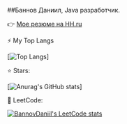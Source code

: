 ##Баннов Даниил, Java разработчик.

👉 [Мое резюме на HH.ru](https://hh.ru/resume/bcf6853aff0968edc50039ed1f3338735a3263)

⚡ My Top Langs

[![Top Langs](https://github-readme-stats.vercel.app/api/top-langs/?username=bannovdaniil&layout=compact)]

⭐ Stars:

[![Anurag's GitHub stats](https://github-readme-stats.vercel.app/api?username=bannovdaniil&show_icons=true)]


🔭 LeetCode:

[![BannovDaniil's LeetCode stats](https://leetcode-stats-six.vercel.app/api?username=bannovdaniil)](https://github.com/bannovdaniil/leetcode-stats)


<!--
**bannovdaniil/bannovdaniil** is a ✨ _special_ ✨ repository because its `README.md` (this file) appears on your GitHub profile.

Here are some ideas to get you started:

- 🔭 I’m currently working on ...
- 🌱 I’m currently learning ...
- 👯 I’m looking to collaborate on ...
- 🤔 I’m looking for help with ...
- 💬 Ask me about ...
- 📫 How to reach me: ...
- 😄 Pronouns: ...
- ⚡ Fun fact: ...
-->
